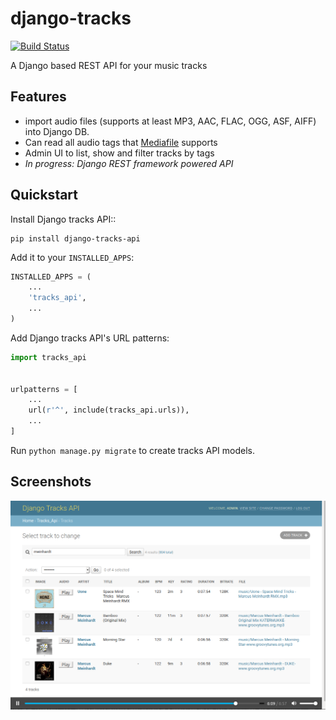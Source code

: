 # django-tracks

[![Build Status](https://travis-ci.com/ifischer/django-tracks-api.svg?branch=develop)](https://travis-ci.com/ifischer/django-tracks-api)

A Django based REST API for your music tracks

Features
--------

* import audio files (supports at least MP3, AAC, FLAC, OGG, ASF, AIFF) into Django DB.
* Can read all audio tags that [Mediafile](https://github.com/beetbox/mediafile) supports 
* Admin UI to list, show and filter tracks by tags
* *In progress: Django REST framework powered API*

Quickstart
----------

Install Django tracks API::

```shell script
pip install django-tracks-api
```

Add it to your `INSTALLED_APPS`:

```python
INSTALLED_APPS = (
    ...
    'tracks_api',
    ...
)
```

Add Django tracks API's URL patterns:

```python
import tracks_api


urlpatterns = [
    ...
    url(r'^', include(tracks_api.urls)),
    ...
]
```
Run `python manage.py migrate` to create tracks API models.

Screenshots
-----------

![alt text](doc/images/admin.png "Admin view")
